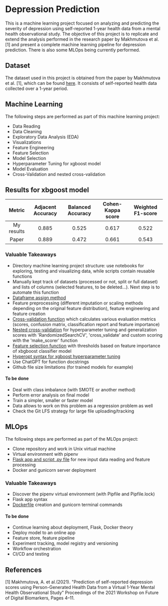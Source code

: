 # Depression Prediction

This is a machine learning project focused on analyzing and predicting the severity of depression using self-reported 1-year health data from a mental health observational study. The objective of this project is to replicate and extend the analysis performed in the research paper by Makhmutova et al. [1] and present a complete machine learning pipeline for depression prediction. There is also some MLOps being currently performed.

## Dataset

The dataset used in this project is obtained from the paper by Makhmutova et al. [1], which can be found [here](https://github.com/jloayza10/depression_prediction_project/tree/main/data/raw/makhmutova2021.pdf). It consists of self-reported health data collected over a 1-year period.

## Machine Learning 

The following steps are performed as part of this machine learning project:

- Data Reading
- Data Cleaning
- Exploratory Data Analysis (EDA)
- Visualizations
- Feature Engineering
- Feature Selection
- Model Selection
- Hyperparameter Tuning for xgboost model
- Model Evaluation
- Cross-Validation and nested cross-validation

## Results for xbgoost model

| Metric     | Adjacent Accuracy | Balanced Accuracy| Cohen-Kappa score| Weighted F1-score |
| :----:     |    :----:         |   :----:         |     :----:       |     :----:        |
| My results |     0.885         |     0.525        |      0.617       |      0.522        |
| Paper      |     0.889         |     0.472        |      0.661       |      0.543        |


### Valuable Takeaways

- Directory machine learning project structure: use notebooks for exploring, testing and visualizing data, while scripts contain reusable functions
- Manually kept track of datasets (processed or not, split or full dataset) and lists of columns (selected features, to be deleted...). Next step is to automate this function
- [Dataframe assign method](https://github.com/jloayza10/depression_prediction_project/tree/main/scripts/data_cleaning.py)
- Feature preprocessing (different imputation or scaling methods depending on the original feature distribution), feature engineering and feature creation
- [Cross-validation function](https://github.com/jloayza10/depression_prediction_project/tree/main/scripts/scoring_and_evaluation.py) which calculates various evaluation metrics (scores, confusion matrix, classification report and feature importance)
- [Nested cross-validation](https://github.com/jloayza10/depression_prediction_project/tree/main/scripts/scoring_and_evaluation.py) for hyperparameter tuning and generalization scores  with 'RandomizedSearchCV', 'cross_validate' and custom scoring with the 'make_scorer' function
- [Feature selection function](https://github.com/jloayza10/depression_prediction_project/tree/main/scripts/XGBoost_feature_selection.py) with thresholds based on feature importance of xbgboost classifier model
- [Hyperopt syntax for xgboost hyperparameter tuning](https://github.com/jloayza10/depression_prediction_project/tree/main/notebooks/4-XGBoost_tuning.ipynb)
- Use ChatGPT for function docstrings
- Github file size limitations (for trained models for example)

#### To be done

- Deal with class imbalance (with SMOTE or another method)
- Perform error analysis on final model
- Train a simpler, smaller or faster model
- Data allows to work on this problem as a regression problem as well
- Check the Git LFS strategy for large file uploading/tracking

## MLOps 

The following steps are performed as part of the MLOps project:
- Clone repository and work in Unix virtual machine
- Virtual environment with pipenv
- [Flask app and script .py file](https://github.com/jloayza10/depression_prediction_project/tree/main/web-service/predict.py) for new input data reading and feature processing
- Docker and gunicorn server deployment

### Valuable Takeaways

- Discover the pipenv virtual environment (with Pipfile and Pipfile.lock)
- Flask app syntax
- [Dockerfile](https://github.com/jloayza10/depression_prediction_project/tree/main/web-service/Dockerfile) creation and gunicorn terminal commands

#### To be done

- Continue learning about deployment, Flask, Docker theory
- Deploy model to an online app
- Feature store, feature pipeline
- Experiment tracking, model registry and versioning
- Workflow orchestration
- CI/CD and testing


## References

[1] Makhmutova, A. et al.(2021). "Prediction of self-reported depression scores using Person-Generated Health Data from a Virtual 1-Year Mental Health Observational Study"  Proceedings of the 2021 Workshop on Future of Digital Biomarkers, Pages 4–11.
